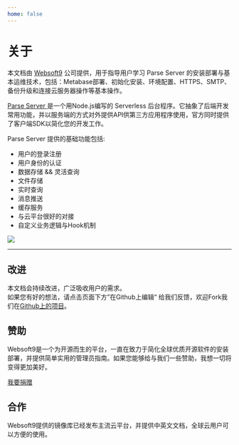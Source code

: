 ```yaml
---
home: false
---
```


# 关于

本文档由 [Websoft9](https://www.websoft9.com/) 公司提供，用于指导用户学习 Parse Server  的安装部署与基本运维技术，包括：Metabase部署、初始化安装、环境配置、HTTPS、SMTP、备份升级和连接云服务器操作等基本操作。

[Parse Server ](https://parseplatform.org/) 是一个用Node.js编写的 Serverless 后台程序。它抽象了后端开发常用功能，并以服务端的方式对外提供API供第三方应用程序使用，官方同时提供了客户端SDK以简化您的开发工作。

Parse Server 提供的基础功能包括:

- 用户的登录注册
- 用户身份的认证
- 数据存储 && 灵活查询
- 文件存储
- 实时查询
- 消息推送
- 缓存服务
- 与云平台很好的对接
- 自定义业务逻辑与Hook机制

![](https://libs.websoft9.com/Websoft9/DocsPicture/en/metabase/metabase-product-screenshot.png)

---

## 改进

本文档会持续改进，广泛吸收用户的需求。  
如果您有好的想法，请点击页面下方”在Github上编辑“ 给我们反馈，欢迎Fork我们在[Github上的项目](https://github.com/Websoft9/ansible-metabase)。

## 赞助

Websoft9是一个为开源而生的平台，一直在致力于简化全球优质开源软件的安装部署，并提供简单实用的管理员指南。如果您能够给与我们一些赞助，我想一切将变得更加美好。  

[我要捐赠](https://www.websoft9.com/aboutus/donate)

## 合作

Websoft9提供的镜像库已经发布主流云平台，并提供中英文文档，全球云用户可以方便的使用。  